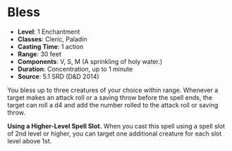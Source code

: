# Bless

- **Level**: 1 Enchantment
- **Classes**: Cleric, Paladin
- **Casting Time**: 1 action
- **Range**: 30 feet
- **Components**: V, S, M (A sprinkling of holy water.)
- **Duration**: Concentration, up to 1 minute
- **Source**: 5.1 SRD (D&D 2014)

You bless up to three creatures of your choice within range. Whenever a target makes an attack roll or a saving throw before the spell ends, the target can roll a d4 and add the number rolled to the attack roll or saving throw.

**Using a Higher-Level Spell Slot.** When you cast this spell using a spell slot of 2nd level or higher, you can target one additional creature for each slot level above 1st.
